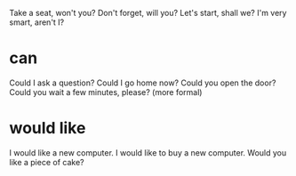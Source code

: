 Take a seat, won't you?
Don't forget, will you?
Let's start, shall we?
I'm very smart, aren't I?

# can
Could I ask a question?
Could I go home now?
Could you open the door?
Could you wait a few minutes, please?
(more formal)

# would like
I would like a new computer.
I would like to buy a new computer.
Would you like a piece of cake?